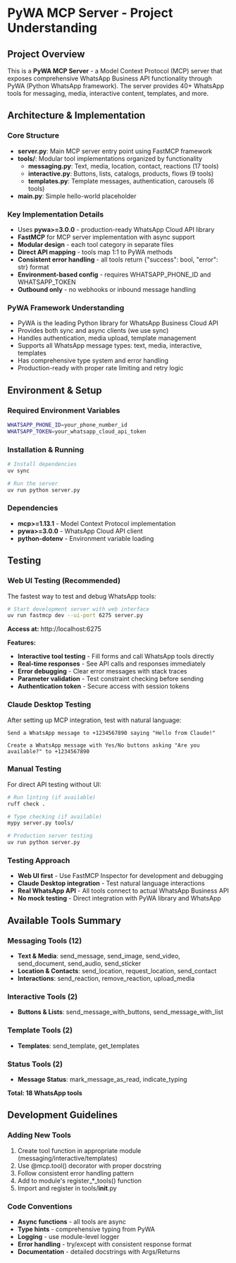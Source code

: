 # PyWA MCP Server - Project Understanding

## Project Overview

This is a **PyWA MCP Server** - a Model Context Protocol (MCP) server that exposes comprehensive WhatsApp Business API functionality through PyWA (Python WhatsApp framework). The server provides 40+ WhatsApp tools for messaging, media, interactive content, templates, and more.

## Architecture & Implementation

### Core Structure
- **server.py**: Main MCP server entry point using FastMCP framework
- **tools/**: Modular tool implementations organized by functionality
  - **messaging.py**: Text, media, location, contact, reactions (17 tools)
  - **interactive.py**: Buttons, lists, catalogs, products, flows (9 tools)  
  - **templates.py**: Template messages, authentication, carousels (6 tools)
- **main.py**: Simple hello-world placeholder

### Key Implementation Details
- Uses **pywa>=3.0.0** - production-ready WhatsApp Cloud API library
- **FastMCP** for MCP server implementation with async support
- **Modular design** - each tool category in separate files
- **Direct API mapping** - tools map 1:1 to PyWA methods
- **Consistent error handling** - all tools return {"success": bool, "error": str} format
- **Environment-based config** - requires WHATSAPP_PHONE_ID and WHATSAPP_TOKEN
- **Outbound only** - no webhooks or inbound message handling

### PyWA Framework Understanding
- PyWA is the leading Python library for WhatsApp Business Cloud API
- Provides both sync and async clients (we use sync)
- Handles authentication, media upload, template management
- Supports all WhatsApp message types: text, media, interactive, templates
- Has comprehensive type system and error handling
- Production-ready with proper rate limiting and retry logic

## Environment & Setup

### Required Environment Variables
```bash
WHATSAPP_PHONE_ID=your_phone_number_id
WHATSAPP_TOKEN=your_whatsapp_cloud_api_token
```

### Installation & Running
```bash
# Install dependencies
uv sync

# Run the server
uv run python server.py
```

### Dependencies
- **mcp>=1.13.1** - Model Context Protocol implementation
- **pywa>=3.0.0** - WhatsApp Cloud API client
- **python-dotenv** - Environment variable loading

## Testing

### Web UI Testing (Recommended)
The fastest way to test and debug WhatsApp tools:

```bash
# Start development server with web interface
uv run fastmcp dev --ui-port 6275 server.py
```

**Access at:** http://localhost:6275

**Features:**
- **Interactive tool testing** - Fill forms and call WhatsApp tools directly
- **Real-time responses** - See API calls and responses immediately  
- **Error debugging** - Clear error messages with stack traces
- **Parameter validation** - Test constraint checking before sending
- **Authentication token** - Secure access with session tokens

### Claude Desktop Testing
After setting up MCP integration, test with natural language:

```
Send a WhatsApp message to +1234567890 saying "Hello from Claude!"
```

```
Create a WhatsApp message with Yes/No buttons asking "Are you available?" to +1234567890
```

### Manual Testing
For direct API testing without UI:

```bash
# Run linting (if available)
ruff check .

# Type checking (if available) 
mypy server.py tools/

# Production server testing
uv run python server.py
```

### Testing Approach
- **Web UI first** - Use FastMCP Inspector for development and debugging
- **Claude Desktop integration** - Test natural language interactions
- **Real WhatsApp API** - All tools connect to actual WhatsApp Business API
- **No mock testing** - Direct integration with PyWA library and WhatsApp

## Available Tools Summary

### Messaging Tools (12)
- **Text & Media**: send_message, send_image, send_video, send_document, send_audio, send_sticker
- **Location & Contacts**: send_location, request_location, send_contact
- **Interactions**: send_reaction, remove_reaction, upload_media

### Interactive Tools (2) 
- **Buttons & Lists**: send_message_with_buttons, send_message_with_list

### Template Tools (2)
- **Templates**: send_template, get_templates

### Status Tools (2)
- **Message Status**: mark_message_as_read, indicate_typing

**Total: 18 WhatsApp tools**

## Development Guidelines

### Adding New Tools
1. Create tool function in appropriate module (messaging/interactive/templates)
2. Use @mcp.tool() decorator with proper docstring
3. Follow consistent error handling pattern
4. Add to module's register_*_tools() function
5. Import and register in tools/__init__.py

### Code Conventions
- **Async functions** - all tools are async
- **Type hints** - comprehensive typing from PyWA
- **Logging** - use module-level logger
- **Error handling** - try/except with consistent response format
- **Documentation** - detailed docstrings with Args/Returns